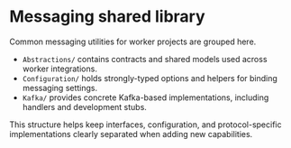 # Messaging shared library

Common messaging utilities for worker projects are grouped here.

- `Abstractions/` contains contracts and shared models used across worker integrations.
- `Configuration/` holds strongly-typed options and helpers for binding messaging settings.
- `Kafka/` provides concrete Kafka-based implementations, including handlers and development stubs.

This structure helps keep interfaces, configuration, and protocol-specific implementations clearly separated when adding new capabilities.
